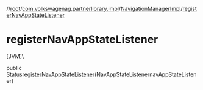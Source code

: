 //[root](../../../index.md)/[com.volkswagenag.partnerlibrary.impl](../index.md)/[NavigationManagerImpl](index.md)/[registerNavAppStateListener](register-nav-app-state-listener.md)

# registerNavAppStateListener

[JVM]\

public Status[registerNavAppStateListener](register-nav-app-state-listener.md)(NavAppStateListenernavAppStateListener)
